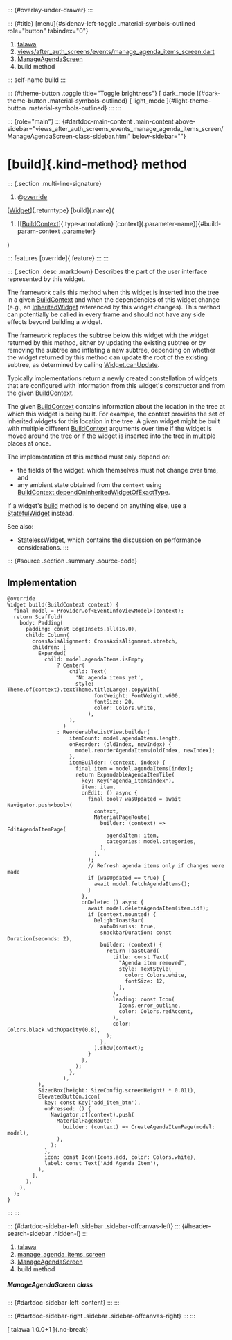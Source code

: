 ::: {#overlay-under-drawer}
:::

::: {#title}
[menu]{#sidenav-left-toggle .material-symbols-outlined role="button"
tabindex="0"}

1.  [talawa](../../index.html)
2.  [views/after_auth_screens/events/manage_agenda_items_screen.dart](../../views_after_auth_screens_events_manage_agenda_items_screen/)
3.  [ManageAgendaScreen](../../views_after_auth_screens_events_manage_agenda_items_screen/ManageAgendaScreen-class.html)
4.  build method

::: self-name
build
:::

::: {#theme-button .toggle title="Toggle brightness"}
[ dark_mode ]{#dark-theme-button .material-symbols-outlined} [
light_mode ]{#light-theme-button .material-symbols-outlined}
:::
:::

::: {role="main"}
::: {#dartdoc-main-content .main-content above-sidebar="views_after_auth_screens_events_manage_agenda_items_screen/ManageAgendaScreen-class-sidebar.html" below-sidebar=""}
<div>

# [build]{.kind-method} method

</div>

::: {.section .multi-line-signature}
<div>

1.  @[override](https://api.flutter.dev/flutter/dart-core/override-constant.html)

</div>

[[Widget](https://api.flutter.dev/flutter/widgets/Widget-class.html)]{.returntype}
[build]{.name}(

1.  [[[BuildContext](https://api.flutter.dev/flutter/widgets/BuildContext-class.html)]{.type-annotation}
    [context]{.parameter-name}]{#build-param-context .parameter}

)

::: features
[override]{.feature}
:::
:::

::: {.section .desc .markdown}
Describes the part of the user interface represented by this widget.

The framework calls this method when this widget is inserted into the
tree in a given
[BuildContext](https://api.flutter.dev/flutter/widgets/BuildContext-class.html)
and when the dependencies of this widget change (e.g., an
[InheritedWidget](https://api.flutter.dev/flutter/widgets/InheritedWidget-class.html)
referenced by this widget changes). This method can potentially be
called in every frame and should not have any side effects beyond
building a widget.

The framework replaces the subtree below this widget with the widget
returned by this method, either by updating the existing subtree or by
removing the subtree and inflating a new subtree, depending on whether
the widget returned by this method can update the root of the existing
subtree, as determined by calling
[Widget.canUpdate](https://api.flutter.dev/flutter/widgets/Widget/canUpdate.html).

Typically implementations return a newly created constellation of
widgets that are configured with information from this widget\'s
constructor and from the given
[BuildContext](https://api.flutter.dev/flutter/widgets/BuildContext-class.html).

The given
[BuildContext](https://api.flutter.dev/flutter/widgets/BuildContext-class.html)
contains information about the location in the tree at which this widget
is being built. For example, the context provides the set of inherited
widgets for this location in the tree. A given widget might be built
with multiple different
[BuildContext](https://api.flutter.dev/flutter/widgets/BuildContext-class.html)
arguments over time if the widget is moved around the tree or if the
widget is inserted into the tree in multiple places at once.

The implementation of this method must only depend on:

-   the fields of the widget, which themselves must not change over
    time, and
-   any ambient state obtained from the `context` using
    [BuildContext.dependOnInheritedWidgetOfExactType](https://api.flutter.dev/flutter/widgets/BuildContext/dependOnInheritedWidgetOfExactType.html).

If a widget\'s
[build](../../views_after_auth_screens_events_manage_agenda_items_screen/ManageAgendaScreen/build.html)
method is to depend on anything else, use a
[StatefulWidget](https://api.flutter.dev/flutter/widgets/StatefulWidget-class.html)
instead.

See also:

-   [StatelessWidget](https://api.flutter.dev/flutter/widgets/StatelessWidget-class.html),
    which contains the discussion on performance considerations.
:::

::: {#source .section .summary .source-code}
## Implementation

``` language-dart
@override
Widget build(BuildContext context) {
  final model = Provider.of<EventInfoViewModel>(context);
  return Scaffold(
    body: Padding(
      padding: const EdgeInsets.all(16.0),
      child: Column(
        crossAxisAlignment: CrossAxisAlignment.stretch,
        children: [
          Expanded(
            child: model.agendaItems.isEmpty
                ? Center(
                    child: Text(
                      'No agenda items yet',
                      style: Theme.of(context).textTheme.titleLarge!.copyWith(
                            fontWeight: FontWeight.w600,
                            fontSize: 20,
                            color: Colors.white,
                          ),
                    ),
                  )
                : ReorderableListView.builder(
                    itemCount: model.agendaItems.length,
                    onReorder: (oldIndex, newIndex) {
                      model.reorderAgendaItems(oldIndex, newIndex);
                    },
                    itemBuilder: (context, index) {
                      final item = model.agendaItems[index];
                      return ExpandableAgendaItemTile(
                        key: Key("agenda_item$index"),
                        item: item,
                        onEdit: () async {
                          final bool? wasUpdated = await Navigator.push<bool>(
                            context,
                            MaterialPageRoute(
                              builder: (context) => EditAgendaItemPage(
                                agendaItem: item,
                                categories: model.categories,
                              ),
                            ),
                          );
                          // Refresh agenda items only if changes were made
                          if (wasUpdated == true) {
                            await model.fetchAgendaItems();
                          }
                        },
                        onDelete: () async {
                          await model.deleteAgendaItem(item.id!);
                          if (context.mounted) {
                            DelightToastBar(
                              autoDismiss: true,
                              snackbarDuration: const Duration(seconds: 2),
                              builder: (context) {
                                return ToastCard(
                                  title: const Text(
                                    "Agenda item removed",
                                    style: TextStyle(
                                      color: Colors.white,
                                      fontSize: 12,
                                    ),
                                  ),
                                  leading: const Icon(
                                    Icons.error_outline,
                                    color: Colors.redAccent,
                                  ),
                                  color: Colors.black.withOpacity(0.8),
                                );
                              },
                            ).show(context);
                          }
                        },
                      );
                    },
                  ),
          ),
          SizedBox(height: SizeConfig.screenHeight! * 0.011),
          ElevatedButton.icon(
            key: const Key('add_item_btn'),
            onPressed: () {
              Navigator.of(context).push(
                MaterialPageRoute(
                  builder: (context) => CreateAgendaItemPage(model: model),
                ),
              );
            },
            icon: const Icon(Icons.add, color: Colors.white),
            label: const Text('Add Agenda Item'),
          ),
        ],
      ),
    ),
  );
}
```
:::
:::

::: {#dartdoc-sidebar-left .sidebar .sidebar-offcanvas-left}
::: {#header-search-sidebar .hidden-l}
:::

1.  [talawa](../../index.html)
2.  [manage_agenda_items_screen](../../views_after_auth_screens_events_manage_agenda_items_screen/)
3.  [ManageAgendaScreen](../../views_after_auth_screens_events_manage_agenda_items_screen/ManageAgendaScreen-class.html)
4.  build method

##### ManageAgendaScreen class

::: {#dartdoc-sidebar-left-content}
:::
:::

::: {#dartdoc-sidebar-right .sidebar .sidebar-offcanvas-right}
:::
:::

[ talawa 1.0.0+1 ]{.no-break}
